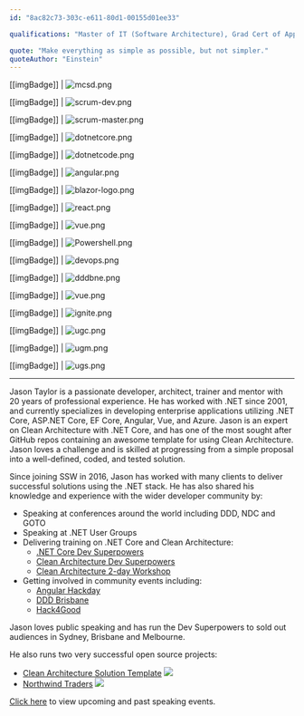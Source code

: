 ```yaml
---
id: "8ac82c73-303c-e611-80d1-00155d01ee33"

qualifications: "Master of IT (Software Architecture), Grad Cert of Applied Science (IT), MCSD: App Builder"

quote: "Make everything as simple as possible, but not simpler."
quoteAuthor: "Einstein"
---
```


[[imgBadge]]
| ![mcsd.png](../badges/Certification-MCSD-App-Builder.png)

[[imgBadge]]
| ![scrum-dev.png](../badges/Certification-scrumorg-developer.png)

[[imgBadge]]
| ![scrum-master.png](../badges/Certification-scrumalliance-master.png)

[[imgBadge]]
| ![dotnetcore.png](../badges/Developer-dotnet-core.png)

[[imgBadge]]
| ![dotnetcode.png](../badges/Developer-dotnet-code.png)

[[imgBadge]]
| ![angular.png](../badges/Developer-angular.png)

[[imgBadge]]
| ![blazor-logo.png](../badges/Developer-blazor.png)

[[imgBadge]]
| ![react.png](../badges/Developer-react.png)

[[imgBadge]]
| ![vue.png](../badges/Developer-Vue.png)

[[imgBadge]]
| ![Powershell.png](../badges/Developer-powershell.png)

[[imgBadge]]
| ![devops.png](../badges/Developer-devops.png)

[[imgBadge]]
| ![dddbne.png](../badges/Event-DDD-Brisbane.png)

[[imgBadge]]
| ![vue.png](../badges/Event-DDD-Brisbane.png)

[[imgBadge]]
| ![ignite.png](../badges/Event-Microsoft-Ignite.png)

[[imgBadge]]
| ![ugc.png](../badges/Event-ug-canberra.png)

[[imgBadge]]
| ![ugm.png](../badges/Event-ug-melbourne.png)

[[imgBadge]]
| ![ugs.png](../badges/Event-ug-sydney.png)

---

Jason Taylor is a passionate developer, architect, trainer and mentor with 20 years of professional experience. He has worked with .NET since 2001, and currently specializes in developing enterprise applications utilizing .NET Core, ASP.NET Core, EF Core, Angular, Vue, and Azure. Jason is an expert on Clean Architecture with .NET Core, and has one of the most sought after GitHub repos containing an awesome template for using Clean Architecture. Jason loves a challenge and is skilled at progressing from a simple proposal into a well-defined, coded, and tested solution.

Since joining SSW in 2016, Jason has worked with many clients to deliver successful solutions using the .NET stack. He has also shared his knowledge and experience with the wider developer community by:

* Speaking at conferences around the world including DDD, NDC and GOTO
* Speaking at .NET User Groups
* Delivering training on .NET Core and Clean Architecture:
  * [.NET Core Dev Superpowers](https://www.ssw.com.au/ssw/Events/Training/NET-Core-Superpowers-Tour.aspx)
  * [Clean Architecture Dev Superpowers](https://www.ssw.com.au/ssw/Events/Training/Clean-Architecture-Superpowers-Tour.aspx)
  * [Clean Architecture 2-day Workshop](https://www.ssw.com.au/ssw/Events/Training/Clean-Architecture-Workshop.aspx)
* Getting involved in community events including:
  * [Angular Hackday](https://angularhackday.com)
  * [DDD Brisbane](https://dddbrisbane.com)
  * [Hack4Good](https://www.youtube.com/watch?v=6B7SywxEiMk)

Jason loves public speaking and has run the Dev Superpowers to sold out audiences in Sydney, Brisbane and Melbourne.

He also runs two very successful open source projects:

* [Clean Architecture Solution Template](https://github.com/jasontaylordev/cleanarchitecture) <img src="https://img.shields.io/github/stars/jasontaylordev/cleanarchitecture?style=flat">
* [Northwind Traders](https://github.com/jasontaylordev/northwindtraders) <img src="https://img.shields.io/github/stars/jasontaylordev/northwindtraders?style=flat" />

[Click here](https://jasontaylor.dev/speaking/) to view upcoming and past speaking events.
